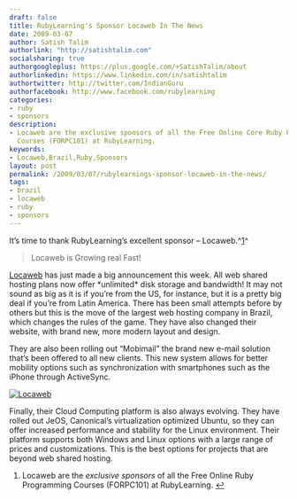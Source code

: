```yaml
---
draft: false
title: RubyLearning's Sponsor Locaweb In The News
date: 2009-03-07
author: Satish Talim
authorlink: "http://satishtalim.com"
socialsharing: true
authorgoogleplus: https://plus.google.com/+SatishTalim/about
authorlinkedin: https://www.linkedin.com/in/satishtalim
authortwitter: http://twitter.com/IndianGuru
authorfacebook: http://www.facebook.com/rubylearning
categories:
- ruby
- sponsors
description:
- Locaweb are the exclusive sponsors of all the Free Online Core Ruby Programming
  Courses (FORPC101) at RubyLearning.
keywords:
- Locaweb,Brazil,Ruby,Sponsors
layout: post
permalink: /2009/03/07/rubylearnings-sponsor-locaweb-in-the-news/
tags:
- brazil
- locaweb
- ruby
- sponsors
---
```

It’s time to thank RubyLearning’s excellent sponsor –
Locaweb.^[1](#fn-1536-1)^

> Locaweb is Growing real Fast!

[Locaweb](http://www.locaweb.com.br/) has just made a big announcement
this week. All web shared hosting plans now offer \*unlimited\* disk
storage and bandwidth! It may not sound as big as it is if you’re from
the US, for instance, but it is a pretty big deal if you’re from Latin
America. There has been small attempts before by others but this is the
move of the largest web hosting company in Brazil, which changes the
rules of the game. They have also changed their website, with brand new,
more modern layout and design.

They are also been rolling out “Mobimail” the brand new e-mail solution
that’s been offered to all new clients. This new system allows for
better mobility options such as synchronization with smartphones such as
the iPhone through ActiveSync.

[![Locaweb](http://rubylearning.com/images/locaweb.jpg)](http://www.locaweb.com.br/)

Finally, their Cloud Computing platform is also always evolving. They
have rolled out JeOS, Canonical’s virtualization optimized Ubuntu, so
they can offer increased performance and stability for the Linux
environment. Their platform supports both Windows and Linux options with
a large range of prices and customizations. This is the best options for
projects that are beyond web shared hosting.

1.  Locaweb are the *exclusive sponsors* of all the Free Online Ruby
    Programming Courses (FORPC101) at RubyLearning. [↩](#fnref-1536-1)

